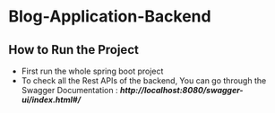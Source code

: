 # Blog-Application-Backend


## How to Run the Project
* First run the whole spring boot project
* To check all the Rest APIs of the backend, You can go through the Swagger Documentation : ***http://localhost:8080/swagger-ui/index.html#/***
